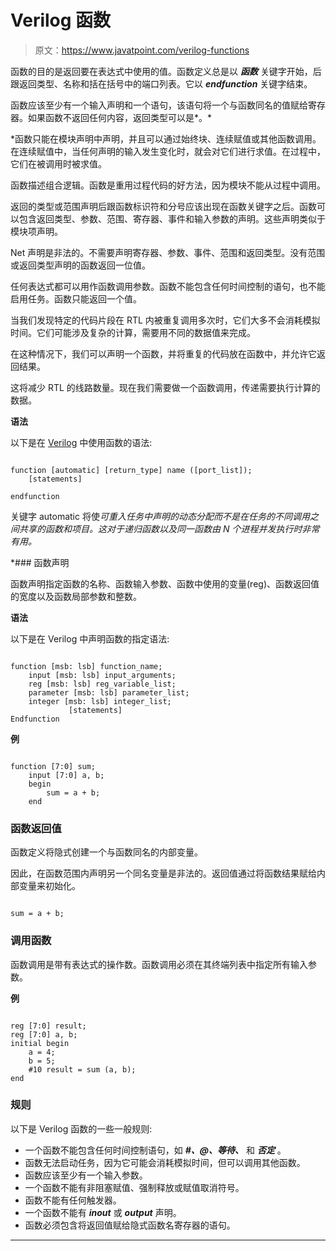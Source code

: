 # Verilog 函数

> 原文：<https://www.javatpoint.com/verilog-functions>

函数的目的是返回要在表达式中使用的值。函数定义总是以 ***函数*** 关键字开始，后跟返回类型、名称和括在括号中的端口列表。它以 ***endfunction*** 关键字结束。

函数应该至少有一个输入声明和一个语句，该语句将一个与函数同名的值赋给寄存器。如果函数不返回任何内容，返回类型可以是*。*

 *函数只能在模块声明中声明，并且可以通过始终块、连续赋值或其他函数调用。在连续赋值中，当任何声明的输入发生变化时，就会对它们进行求值。在过程中，它们在被调用时被求值。

函数描述组合逻辑。函数是重用过程代码的好方法，因为模块不能从过程中调用。

返回的类型或范围声明后跟函数标识符和分号应该出现在函数关键字之后。函数可以包含返回类型、参数、范围、寄存器、事件和输入参数的声明。这些声明类似于模块项声明。

Net 声明是非法的。不需要声明寄存器、参数、事件、范围和返回类型。没有范围或返回类型声明的函数返回一位值。

任何表达式都可以用作函数调用参数。函数不能包含任何时间控制的语句，也不能启用任务。函数只能返回一个值。

当我们发现特定的代码片段在 RTL 内被重复调用多次时，它们大多不会消耗模拟时间。它们可能涉及复杂的计算，需要用不同的数据值来完成。

在这种情况下，我们可以声明一个函数，并将重复的代码放在函数中，并允许它返回结果。

这将减少 RTL 的线路数量。现在我们需要做一个函数调用，传递需要执行计算的数据。

**语法**

以下是在 [Verilog](https://www.javatpoint.com/verilog) 中使用函数的语法:

```

function [automatic] [return_type] name ([port_list]);
	[statements]

endfunction

```

关键字 automatic 将使*可重入任务中声明的动态分配而不是在任务的不同调用之间共享的函数和项目。这对于递归函数以及同一函数由 N 个进程并发执行时非常有用。*

 *### 函数声明

函数声明指定函数的名称、函数输入参数、函数中使用的变量(reg)、函数返回值的宽度以及函数局部参数和整数。

**语法**

以下是在 Verilog 中声明函数的指定语法:

```

function [msb: lsb] function_name;
    input [msb: lsb] input_arguments;
    reg [msb: lsb] reg_variable_list;
    parameter [msb: lsb] parameter_list;
    integer [msb: lsb] integer_list;
             [statements]
Endfunction 

```

**例**

```

function [7:0] sum;
	input [7:0] a, b;
	begin
		sum = a + b;
	end

```

### 函数返回值

函数定义将隐式创建一个与函数同名的内部变量。

因此，在函数范围内声明另一个同名变量是非法的。返回值通过将函数结果赋给内部变量来初始化。

```

sum = a + b;

```

### 调用函数

函数调用是带有表达式的操作数。函数调用必须在其终端列表中指定所有输入参数。

**例**

```

reg [7:0] result;
reg [7:0] a, b;
initial begin
	a = 4;
	b = 5;
	#10 result = sum (a, b);
end

```

### 规则

以下是 Verilog 函数的一些一般规则:

*   一个函数不能包含任何时间控制语句，如 ***#、@、等待、*** 和 ***否定*** 。
*   函数无法启动任务，因为它可能会消耗模拟时间，但可以调用其他函数。
*   函数应该至少有一个输入参数。
*   一个函数不能有非阻塞赋值、强制释放或赋值取消符号。
*   函数不能有任何触发器。
*   一个函数不能有 ***inout*** 或 ***output*** 声明。
*   函数必须包含将返回值赋给隐式函数名寄存器的语句。

* * ***